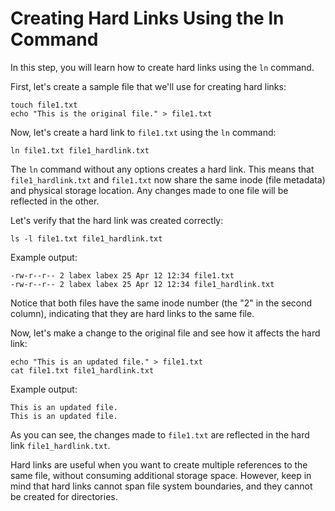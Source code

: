 # Creating Hard Links Using the ln Command

In this step, you will learn how to create hard links using the `ln` command.

First, let's create a sample file that we'll use for creating hard links:

```
touch file1.txt
echo "This is the original file." > file1.txt
```

Now, let's create a hard link to `file1.txt` using the `ln` command:

```
ln file1.txt file1_hardlink.txt
```

The `ln` command without any options creates a hard link. This means that `file1_hardlink.txt` and `file1.txt` now share the same inode (file metadata) and physical storage location. Any changes made to one file will be reflected in the other.

Let's verify that the hard link was created correctly:

```
ls -l file1.txt file1_hardlink.txt
```

Example output:

```
-rw-r--r-- 2 labex labex 25 Apr 12 12:34 file1.txt
-rw-r--r-- 2 labex labex 25 Apr 12 12:34 file1_hardlink.txt
```

Notice that both files have the same inode number (the "2" in the second column), indicating that they are hard links to the same file.

Now, let's make a change to the original file and see how it affects the hard link:

```
echo "This is an updated file." > file1.txt
cat file1.txt file1_hardlink.txt
```

Example output:

```
This is an updated file.
This is an updated file.
```

As you can see, the changes made to `file1.txt` are reflected in the hard link `file1_hardlink.txt`.

Hard links are useful when you want to create multiple references to the same file, without consuming additional storage space. However, keep in mind that hard links cannot span file system boundaries, and they cannot be created for directories.
